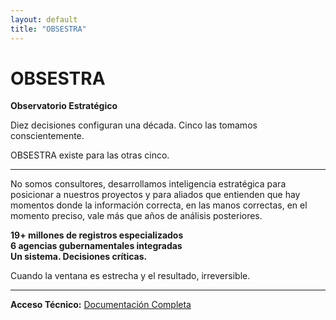 ```yaml
---
layout: default
title: "OBSESTRA"
---
```


# OBSESTRA
**Observatorio Estratégico**

Diez decisiones configuran una década. Cinco las tomamos conscientemente.

OBSESTRA existe para las otras cinco.

---

No somos consultores, desarrollamos inteligencia estratégica para posicionar a nuestros proyectos y para aliados que entienden que hay momentos donde la información correcta, en las manos correctas, en el momento preciso, vale más que años de análisis posteriores.

**19+ millones de registros especializados**  
**6 agencias gubernamentales integradas**  
**Un sistema. Decisiones críticas.**

Cuando la ventana es estrecha y el resultado, irreversible.

---

**Acceso Técnico:** [Documentación Completa](./tecnico)

